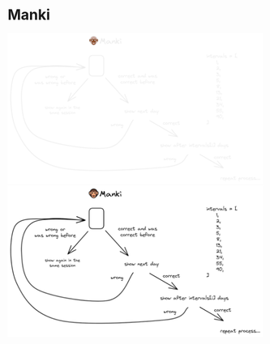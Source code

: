 # Manki

![Manki Diagram](img/dark-no-bg.png#gh-dark-mode-only)
![Manki Diagram](img/light-no-bg.png#gh-light-mode-only)